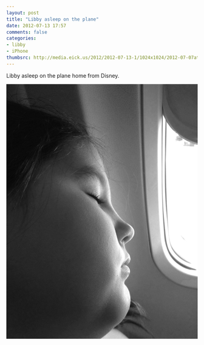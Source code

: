 ```yaml
---
layout: post
title: "Libby asleep on the plane"
date: 2012-07-13 17:57
comments: false
categories: 
- libby
- iPhone
thumbsrc: http://media.eick.us/2012/2012-07-13-1/1024x1024/2012-07-07at15.57.01.jpg
---
```

Libby asleep on the plane home from Disney.


![Libby asleep on the plane home from Disney](/assets/images/2012/2012-07-13-1/2012-07-07at15.57.01.jpg)
